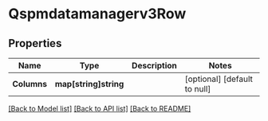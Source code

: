 # Qspmdatamanagerv3Row

## Properties
Name | Type | Description | Notes
------------ | ------------- | ------------- | -------------
**Columns** | **map[string]string** |  | [optional] [default to null]

[[Back to Model list]](../README.md#documentation-for-models) [[Back to API list]](../README.md#documentation-for-api-endpoints) [[Back to README]](../README.md)

